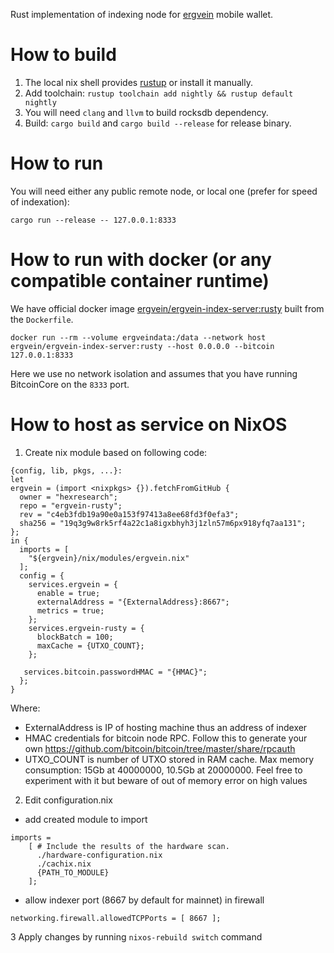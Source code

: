 Rust implementation of indexing node for [ergvein](https://github.com/hexresearch/ergvein) mobile wallet.

# How to build

1. The local nix shell provides [rustup](https://rustup.rs/) or install it manually.
2. Add toolchain: `rustup toolchain add nightly && rustup default nightly`
3. You will need `clang` and `llvm` to build rocksdb dependency.
3. Build: `cargo build` and `cargo build --release` for release binary.

# How to run
You will need either any public remote node, or local one (prefer for speed of indexation):
```
cargo run --release -- 127.0.0.1:8333
```

# How to run with docker (or any compatible container runtime)

We have official docker image [ergvein/ergvein-index-server:rusty](https://hub.docker.com/r/ergvein/ergvein-index-server/tags?page=1&ordering=last_updated&name=rusty) built from the `Dockerfile`.

```
docker run --rm --volume ergveindata:/data --network host ergvein/ergvein-index-server:rusty --host 0.0.0.0 --bitcoin 127.0.0.1:8333
```
Here we use no network isolation and assumes that you have running BitcoinCore on the `8333` port.

# How to host as service on NixOS
1. Create nix module based on following code:
```
{config, lib, pkgs, ...}:
let
ergvein = (import <nixpkgs> {}).fetchFromGitHub {
  owner = "hexresearch";
  repo = "ergvein-rusty";
  rev = "c4eb3fdb19a90e0a153f97413a8ee68fd3f0efa3";
  sha256 = "19q3g9w8rk5rf4a22c1a8igxbhyh3j1zln57m6px918yfq7aa131";
};
in {
  imports = [
    "${ergvein}/nix/modules/ergvein.nix"
  ];
  config = {
    services.ergvein = {
      enable = true;
      externalAddress = "{ExternalAddress}:8667";
      metrics = true;
    };
    services.ergvein-rusty = {
      blockBatch = 100;
      maxCache = {UTXO_COUNT};
    };
 
   services.bitcoin.passwordHMAC = "{HMAC}";
  };
}
```
Where:
- ExternalAddress is IP of hosting machine thus an address of indexer
- HMAC credentials for bitcoin node RPC. Follow this to generate your own https://github.com/bitcoin/bitcoin/tree/master/share/rpcauth
- UTXO_COUNT is number of UTXO stored in RAM cache. Max memory consumption: 15Gb at 40000000, 10.5Gb at 20000000. Feel free to experiment with it but beware of out of memory error on high values
2. Edit configuration.nix
- add created module to import
```
imports =
    [ # Include the results of the hardware scan.
      ./hardware-configuration.nix
      ./cachix.nix
      {PATH_TO_MODULE}
    ];

```
- allow indexer port (8667 by default for mainnet) in firewall
```
networking.firewall.allowedTCPPorts = [ 8667 ];
```
3 Apply changes by running ```nixos-rebuild switch``` command
